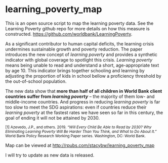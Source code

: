 # learning_poverty_map
This is an open source script to map the learning poverty data.  See the Learning Poverty github repo for more details on how this measure is constructed.  https://github.com/worldbank/LearningPoverty.

As a significant contributor to human capital deficits, the learning crisis undermines sustainable growth and poverty reduction. The paper introduces the new concept of _learning poverty_ and provides a synthetic indicator with global coverage to spotlight this crisis. _Learning poverty_ means being unable to read and understand a short, age-appropriate text by age 10. This indicator brings together schooling and learning by adjusting the proportion of kids in school bellow a proficiency threshold by the out-of-school population.

The new data show that **more than half of all children in World Bank client countries suffer from _learning poverty_** – the majority of them low- and middle-income countries. And progress in reducing _learning poverty_ is far too slow to meet the SDG aspirations: even if countries reduce their _learning poverty_ at the fastest rates we have seen so far in this century, the goal of ending it will not be attained by 2030.

<sup>[1] Azevedo, J.P., and others. 2019. _“Will Every Child Be Able to Read by 2030? Why Eliminating Learning Poverty Will Be Harder Than You Think, and What to Do About It.”_ World Bank Policy Research Working Paper series. Washington, DC: World Bank.</sup>


Map can be viewed at
http://rpubs.com/stacybw/learning_poverty_map

I will try to update as new data is released.
